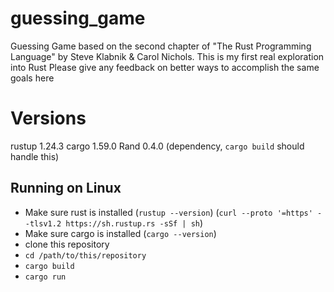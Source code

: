 # guessing_game
Guessing Game based on the second chapter of "The Rust Programming Language" by Steve Klabnik & Carol Nichols.
This is my first real exploration into Rust
Please give any feedback on better ways to accomplish the same goals here

# Versions
rustup 1.24.3
cargo 1.59.0
Rand 0.4.0 (dependency, `cargo build` should handle this)

## Running on Linux
- Make sure rust is installed (`rustup --version`) (`curl --proto '=https' --tlsv1.2 https://sh.rustup.rs -sSf | sh`)
- Make sure cargo is installed (`cargo --version`)
- clone this repository
- `cd /path/to/this/repository`
- `cargo build`
- `cargo run`
